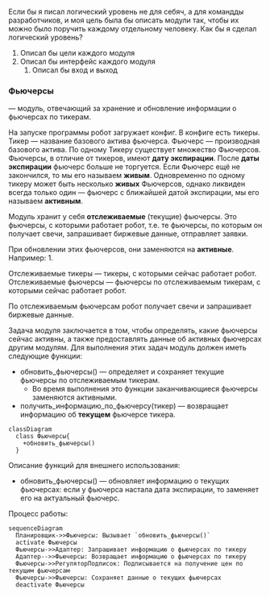 Если бы я писал логический уровень не для себяч, а для командды разработчиков, и моя цель была бы описать модули так, чтобы их можно было поручить каждому отдельному человеку. Как бы я сделал логический уровень?

1. Описал бы цели каждого модуля
2. Описал бы интерфейс каждого модуля
   1. Описал бы вход и выход


### Фьючерсы
— модуль, отвечающий за хранение и обновление информации о фьючерсах по тикерам.

На запуске программы робот загружает конфиг. В конфиге есть тикеры. Тикер — название базового актива фьючерса. Фьючерс — производная базового актива. По одному Тикеру существует множество Фьючерсов. Фьючерсы, в отличие от тикеров, имеют **дату экспирации**. После **даты экспирации** фьючерс больше не торгуется. Если Фьючерс ещё не закончился, то мы его называем **живым**. Одновременно по одному тикеру может быть несколько **живых** Фьючерсов, однако ликвиден всегда только один — фьючерс с ближайшей датой экспирации, мы его называем **активным**. 

Модуль хранит у себя **отслеживаемые** (текущие) фьючерсы. Это фьючерсы, с которыми работает робот, т.е. те фьючерсы, по которым он получает свечи, запрашивает биржевые данные, отправляет заявки. 

При обновлении этих фьючерсов, они заменяются на **активные**. Например:
1. 

Отслеживаемые тикеры — тикеры, с которыми сейчас работает робот. 
Отслеживаемые фьючерсы — фьючерсы по отслеживаемым тикерам, с которыми сейчас работает робот. 

По отслеживаемым фьючерсам робот получает свечи и запрашивает биржевые данные.

Задача модуля заключается в том, чтобы определять, какие фьючерсы сейчас активны, а также предоставлять данные об активных фьючерсах другим модулям. Для выполнения этих задач модуль должен иметь следующие функции:
- обновить_фьючерсы() — определяет и сохраняет текущие фьючерсы по отслеживаемым тикерам.
  - Во время выполнения это функции заканчивающиеся фьючерсы заменяются активными.
- получить_информацию_по_фьючерсу(тикер) — возвращает информацию об **текущем** фьючерсе тикера.

```mermaid
classDiagram
  class Фьючерсы{
    +обновить_фьючерсы()
  }
```

Описание функций для внешнего использования:
- обновить_фьючерсы() — обновляет информацию о текущих фьючерсах: если у фьючерса настала дата экспирации, то заменяет его на актуальный фьючерс.

Процесс работы:
```mermaid
sequenceDiagram
  Планировщик->>Фьючерсы: Вызывает `обновить_фьючерсы()`
  activate Фьючерсы
  Фьючерсы->>Адаптер: Запрашивает информацию о фьючерсах по тикеру  
  Адаптер-->>Фьючерсы: Возвращает информацию о фьючерсах по тикеру  
  Фьючерсы->>РегуляторПодписок: Подписывается на получение цен по текущим фьючерсам
  Фьючерсы->>Фьючерсы: Сохраняет данные о текущих фьючерсах
  deactivate Фьючерсы
```


